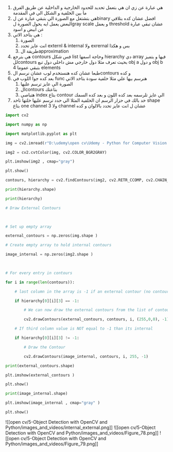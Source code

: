 1. هي عبارة عن زي ان هي بتعمل تحديد للحدود الخارجية و الداخلية عن طريق الفرق ما بين الخلفية و الشكل الي في المقدمة
2. هي بتشتغل مع الصورة الي بتبقي عبارة عن لbinary افضل عشان كده بتلاقي البعض يعمل ايه يحول الصورة لgray scale و يعمل threshold  عشان تبقي عبارة عن ابيض و اسود 
3. هي بتاخد الاتي :
	1. الصورة
	2. انت عايز تحدد externl & internal  ولا exrernal  بس و هكذا
	3. طريقة الapproximation 
4. هي بترجع contours فس شكل list  وحاجة اسمها hierarchy دي array فيها و يتميز للcontours بحيث تعرف مثلا دول خارجي مش داخلي دول تبع obj a  و دول obj b بتبقي عموما 4 elements 
5. طبعا عشان كده هنستخدم لوب عشان نرسم الcontours و كده 
6. بعد كده جوا اللوب في func هنرسم بيها  علي مثلا خلفية سودة بتاخد الاتي 
	1. الصورة الي عايز ترسم عليها 
	2. الcontours بتاعتك 
	3.  هتباصي index  بتاع contour  الي عايز تلرسمه بعد كده اللون و بعد كده السمك 
7. خد بالك في حزار الرسم ان الخلفية المثلا الي حدد ترسم عليها خلتها تاخد shape بتاع one channel  ولا 3 channel  عشان ل انت عايز تحدد بالالوان و كده 
```python
import cv2

import numpy as np

import matplotlib.pyplot as plt

img = cv2.imread(r"D:\udemy\open cv\Udemy - Python for Computer Vision with OpenCV and Deep Learning 2021-3\1 - Course Overview and Introduction\Computer-Vision-with-Python\DATA\internal_external.png")

img2 = cv2.cvtColor(img, cv2.COLOR_BGR2GRAY)

plt.imshow(img2 , cmap="gray")

plt.show()

contours, hierarchy = cv2.findContours(img2, cv2.RETR_CCOMP, cv2.CHAIN_APPROX_SIMPLE)

print(hierarchy.shape)

print(hierarchy)

# Draw External Contours

  

# Set up empty array

external_contours = np.zeros(img.shape )

# Create empty array to hold internal contours

image_internal = np.zeros(img2.shape )

  

# For every entry in contours

for i in range(len(contours)):

    # last column in the array is -1 if an external contour (no contours inside of it)

    if hierarchy[0][i][3] == -1:

        # We can now draw the external contours from the list of contours

        cv2.drawContours(external_contours, contours, i, (255,0,0), -1)

    # If third column value is NOT equal to -1 than its internal

    if hierarchy[0][i][3] != -1:

        # Draw the Contour

        cv2.drawContours(image_internal, contours, i, 255, -1)

print(external_contours.shape)

plt.imshow(external_contours )

plt.show()

print(image_internal.shape)

plt.imshow(image_internal , cmap="gray" )

plt.show()
```
![[open cv/5-Object Detection with OpenCV and Python/images_and_videos/internal_external.png]]
![[open cv/5-Object Detection with OpenCV and Python/images_and_videos/Figure_78.png]]
![[open cv/5-Object Detection with OpenCV and Python/images_and_videos/Figure_79.png]]
